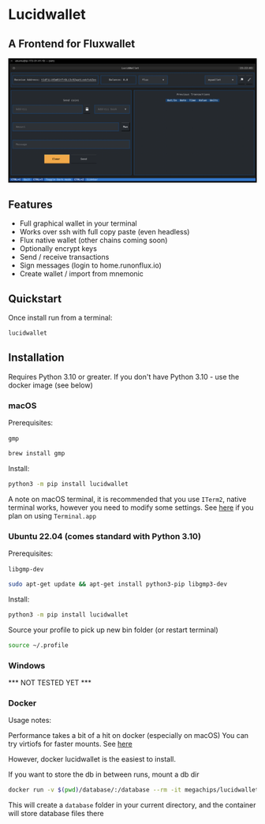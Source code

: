 # Lucidwallet

## A Frontend for Fluxwallet

![wallet landing](https://github.com/MorningLightMountain713/lucidwallet/blob/main/static/images/wallet_landing.png?raw=true)

## Features

* Full graphical wallet in your terminal
* Works over ssh with full copy paste (even headless)
* Flux native wallet (other chains coming soon)
* Optionally encrypt keys
* Send / receive transactions
* Sign messages (login to home.runonflux.io)
* Create wallet / import from mnemonic

## Quickstart

Once install run from a terminal:

```bash
lucidwallet
```

## Installation

Requires Python 3.10 or greater. If you don't have Python 3.10 - use the docker image (see below)

### macOS

Prerequisites:

`gmp`

```bash
brew install gmp
```

Install:

```bash
python3 -m pip install lucidwallet
```

A note on macOS terminal, it is recommended that you use `ITerm2`, native terminal works, however you need to modify some settings. See [here](https://github.com/Textualize/textual/blob/main/questions/why-looks-bad-on-macos.question.md) if you plan on using `Terminal.app`

### Ubuntu 22.04 (comes standard with Python 3.10)

Prerequisites:

`libgmp-dev`

```bash
sudo apt-get update && apt-get install python3-pip libgmp3-dev
```

Install:

```bash
python3 -m pip install lucidwallet
```

Source your profile to pick up new bin folder (or restart terminal)

```bash
source ~/.profile
```

### Windows

*** NOT TESTED YET ***

### Docker

Usage notes:

Performance takes a bit of a hit on docker (especially on macOS) You can try virtiofs for faster mounts. See [here](https://www.docker.com/blog/speed-boost-achievement-unlocked-on-docker-desktop-4-6-for-mac/)

However, docker lucidwallet is the easiest to install.

If you want to store the db in between runs, mount a db dir

```bash
docker run -v $(pwd)/database/:/database --rm -it megachips/lucidwallet:latest
```

This will create a `database` folder in your current directory, and the container will store database files there
